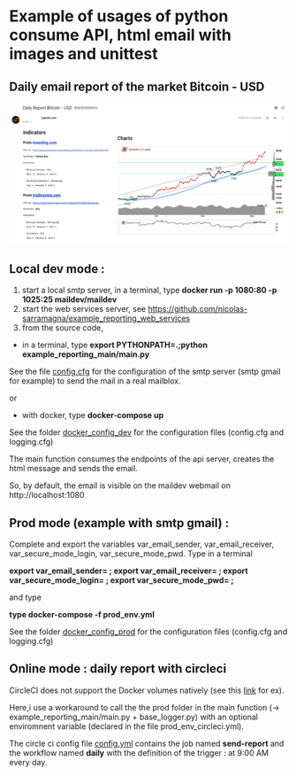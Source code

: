 # Example of usages of python consume API, html email with images and unittest

## Daily email report of the market Bitcoin - USD

![screeen_email](https://github.com/nicolas-sarramagna/example_reporting_main/blob/main/images/screen_email.png)

## Local dev mode :
1. start a local smtp server, in a terminal, type **docker run -p 1080:80 -p 1025:25 maildev/maildev**
2. start the web services server, see https://github.com/nicolas-sarramagna/example_reporting_web_services
3. from the source code, 
  - in a terminal, type **export PYTHONPATH=.;python example_reporting_main/main.py**
  
  See the file [config.cfg](https://github.com/nicolas-sarramagna/example_reporting_main/blob/main/example_reporting_main/config/config.cfg) for the configuration of the smtp server (smtp gmail for example) to send the mail in a real mailblox.
  
or
  - with docker, type **docker-compose up**
  
  See the folder [docker_config_dev](https://github.com/nicolas-sarramagna/example_reporting_main/tree/main/docker_config_dev) for the configuration files (config.cfg and logging.cfg)
  
The main function consumes the endpoints of the api server, creates the html message and sends the email.

So, by default, the email is visible on the maildev webmail on http://localhost:1080 

## Prod mode (example with smtp gmail) : 
Complete and export the variables var_email_sender, var_email_receiver, var_secure_mode_login, var_secure_mode_pwd.
Type in a terminal

**export var_email_sender= ; export var_email_receiver= ; export var_secure_mode_login= ; export var_secure_mode_pwd= ;**

and type

**type docker-compose -f prod_env.yml**

See the folder [docker_config_prod](https://github.com/nicolas-sarramagna/example_reporting_main/tree/main/docker_config_prod) for the configuration files (config.cfg and logging.cfg)

## Online mode : daily report with circleci
CircleCI does not support the Docker volumes natively (see this [link](https://support.circleci.com/hc/en-us/articles/360007324514-How-can-I-use-Docker-volume-mounting-on-CircleCI-) for ex).

Here,i use a workaround to call the the prod folder in the main function (-> example_reporting_main/main.py + base_logger.py) with an optional enviromnent variable (declared in the file prod_env_circleci.yml).

The circle ci config file [config.yml](https://github.com/nicolas-sarramagna/example_reporting_main/blob/main/.circleci/config.yml) contains the job named **send-report** and the workflow named **daily** with the definition of the trigger : at 9:00 AM every day.
